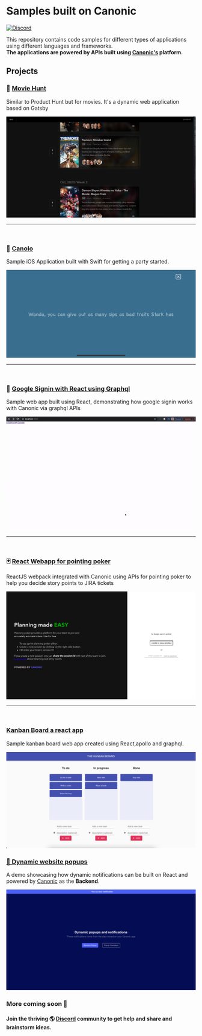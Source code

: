 # Samples built on Canonic

[![Discord](https://img.shields.io/discord/765119429171609600?color=%237389D8&label=Discord&logo=discord&logoColor=%23FFF)](https://discord.gg/9dyytsM)

This repository contains code samples for different types of applications using different languages and frameworks.<br/>
**The applications are powered by APIs built using [Canonic's](https://canonic.dev) platform.**

## Projects

### 🍿 [Movie Hunt](./moviehunt-web/)

Similar to Product Hunt but for movies. It's a dynamic web application based on Gatsby

![Screenshot](./moviehunt-web/screenshot.png)

---

<br/>

### 🍻 [Canolo](./Canolo-iOS/)

Sample iOS Application built with Swift for getting a party started.

![Screenshot](./Canolo-iOS/screenshots/IMG_0264.PNG)

---

<br/>

### 🔐 [Google Signin with React using Graphql](./google-signin-with-react/)

Sample web app built using React, demonstrating how google signin works with Canonic via graphql APIs

![Screenshot](./google-signin-with-react/screenshots/screenshot.gif)

---

<br/>

### 🃏 [React Webapp for pointing poker](./sprint-poker/)

ReactJS webpack integrated with Canonic using APIs for pointing poker to help you decide story points to JIRA tickets

![Screenshot](./sprint-poker/screenshot.png)

---

<br/>

### [Kanban Board a react app](./kanban-board/)

Sample kanban board web app created using React,apollo and graphql.

![Screenshot](./kanban-board/screenshot.png)

### [🚨 Dynamic website popups](./dynamic-website-popups/)

A demo showcasing how dynamic notifications can be built on React and powered by [Canonic](https://canonic.dev/) as the **Backend**.

![Screenshot](./dynamic-website-popups/screenshots/1.png)

### More coming soon 🚀

#### Join the thriving 🌎 [Discord](https://discord.gg/9dyytsM) community to get help and share and brainstorm ideas.
